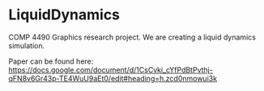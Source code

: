 # LiquidDynamics
COMP 4490 Graphics research project. We are creating a liquid dynamics simulation.

Paper can be found here:
https://docs.google.com/document/d/1CsCvki_cYfPdBtPvthj-qFN8v6Gr43p-TE4WuU9aEt0/edit#heading=h.zcd0nmowui3k
